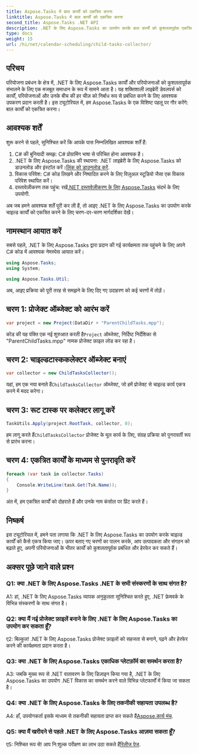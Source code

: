 ```yaml
---
title: Aspose.Tasks में बाल कार्यों को एकत्रित करना
linktitle: Aspose.Tasks में बाल कार्यों को एकत्रित करना
second_title: Aspose.Tasks .NET API
description: .NET के लिए Aspose.Tasks का उपयोग करके बाल कार्यों को कुशलतापूर्वक एकत्रित करना सीखें। अपने .NET अनुप्रयोगों में परियोजना प्रबंधन में सुधार करें।
type: docs
weight: 15
url: /hi/net/calendar-scheduling/child-tasks-collector/
---
```

## परिचय

परियोजना प्रबंधन के क्षेत्र में, .NET के लिए Aspose.Tasks कार्यों और परियोजनाओं को कुशलतापूर्वक संभालने के लिए एक मजबूत समाधान के रूप में सामने आता है। यह शक्तिशाली लाइब्रेरी डेवलपर्स को कार्यों, परियोजनाओं और उनके बीच की हर चीज़ को निर्बाध रूप से प्रबंधित करने के लिए आवश्यक उपकरण प्रदान करती है। इस ट्यूटोरियल में, हम Aspose.Tasks के एक विशिष्ट पहलू पर गौर करेंगे: बाल कार्यों को एकत्रित करना।

## आवश्यक शर्तें

शुरू करने से पहले, सुनिश्चित करें कि आपके पास निम्नलिखित आवश्यक शर्तें हैं:

1. C# की बुनियादी समझ: C# प्रोग्रामिंग भाषा से परिचित होना आवश्यक है।
2.  .NET के लिए Aspose.Tasks की स्थापना: .NET लाइब्रेरी के लिए Aspose.Tasks को डाउनलोड और इंस्टॉल करें।[लिंक को डाउनलोड करें](https://releases.aspose.com/tasks/net/).
3. विकास परिवेश: C# कोड लिखने और निष्पादित करने के लिए विज़ुअल स्टूडियो जैसा एक विकास परिवेश स्थापित करें।
4. दस्तावेज़ीकरण तक पहुंच: रखें[.NET दस्तावेज़ीकरण के लिए Aspose.Tasks](https://reference.aspose.com/tasks/net/) संदर्भ के लिए उपयोगी.

अब जब हमने आवश्यक शर्तें पूरी कर ली हैं, तो आइए .NET के लिए Aspose.Tasks का उपयोग करके चाइल्ड कार्यों को एकत्रित करने के लिए चरण-दर-चरण मार्गदर्शिका देखें।

## नामस्थान आयात करें

सबसे पहले, .NET के लिए Aspose.Tasks द्वारा प्रदान की गई कार्यक्षमता तक पहुंचने के लिए अपने C# कोड में आवश्यक नेमस्पेस आयात करें।

```csharp
using Aspose.Tasks;
using System;

using Aspose.Tasks.Util;

```

अब, आइए प्रक्रिया को पूरी तरह से समझने के लिए दिए गए उदाहरण को कई चरणों में तोड़ें।

## चरण 1: प्रोजेक्ट ऑब्जेक्ट को आरंभ करें

```csharp
var project = new Project(DataDir + "ParentChildTasks.mpp");
```

 कोड की यह पंक्ति एक नई शुरुआत करती है`Project` ऑब्जेक्ट, निर्दिष्ट निर्देशिका से "ParentChildTasks.mpp" नामक प्रोजेक्ट फ़ाइल लोड कर रहा है।

## चरण 2: चाइल्डटास्ककलेक्टर ऑब्जेक्ट बनाएं

```csharp
var collector = new ChildTasksCollector();
```

 यहां, हम एक नया बनाते हैं`ChildTasksCollector` ऑब्जेक्ट, जो हमें प्रोजेक्ट से चाइल्ड कार्य एकत्र करने में मदद करेगा।

## चरण 3: रूट टास्क पर कलेक्टर लागू करें

```csharp
TaskUtils.Apply(project.RootTask, collector, 0);
```

 हम लागू करते हैं`ChildTasksCollector` प्रोजेक्ट के मूल कार्य के लिए, संग्रह प्रक्रिया को पुनरावर्ती रूप से प्रारंभ करना।

## चरण 4: एकत्रित कार्यों के माध्यम से पुनरावृति करें

```csharp
foreach (var task in collector.Tasks)
{
    Console.WriteLine(task.Get(Tsk.Name));
}
```

अंत में, हम एकत्रित कार्यों को दोहराते हैं और उनके नाम कंसोल पर प्रिंट करते हैं।

## निष्कर्ष

इस ट्यूटोरियल में, हमने पता लगाया कि .NET के लिए Aspose.Tasks का उपयोग करके चाइल्ड कार्यों को कैसे एकत्र किया जाए। ऊपर बताए गए चरणों का पालन करके, आप उत्पादकता और संगठन को बढ़ाते हुए, अपनी परियोजनाओं के भीतर कार्यों को कुशलतापूर्वक प्रबंधित और हेरफेर कर सकते हैं।

## अक्सर पूछे जाने वाले प्रश्न

### Q1: क्या .NET के लिए Aspose.Tasks .NET के सभी संस्करणों के साथ संगत है?

A1: हां, .NET के लिए Aspose.Tasks व्यापक अनुकूलता सुनिश्चित करते हुए, .NET फ्रेमवर्क के विभिन्न संस्करणों के साथ संगत है।

### Q2: क्या मैं नई प्रोजेक्ट फ़ाइलें बनाने के लिए .NET के लिए Aspose.Tasks का उपयोग कर सकता हूँ?

ए2: बिल्कुल! .NET के लिए Aspose.Tasks प्रोजेक्ट फ़ाइलों को सहजता से बनाने, पढ़ने और हेरफेर करने की कार्यक्षमता प्रदान करता है।

### Q3: क्या .NET के लिए Aspose.Tasks एकाधिक प्लेटफ़ॉर्म का समर्थन करता है?

A3: जबकि मुख्य रूप से .NET वातावरण के लिए डिज़ाइन किया गया है, .NET के लिए Aspose.Tasks का उपयोग .NET विकास का समर्थन करने वाले विभिन्न प्लेटफार्मों में किया जा सकता है।

### Q4: क्या .NET के लिए Aspose.Tasks के लिए तकनीकी सहायता उपलब्ध है?

A4: हाँ, उपयोगकर्ता इसके माध्यम से तकनीकी सहायता प्राप्त कर सकते हैं[Aspose.कार्य मंच](https://forum.aspose.com/c/tasks/15).

### Q5: क्या मैं खरीदने से पहले .NET के लिए Aspose.Tasks आज़मा सकता हूँ?

 ए5: निश्चित रूप से! आप नि:शुल्क परीक्षण का लाभ उठा सकते हैं[रिलीज पेज](https://releases.aspose.com/).